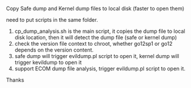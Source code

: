 Copy Safe dump and Kernel dump files to local disk (faster to open them)

need to put scripts in the same folder. 

1. cp_dump_analysis.sh is the main script, it copies the dump file to local disk location, then it will detect the dump file (safe or kernel dump)
2. check the version file context to chroot, whether go12sp1 or go12 depends on the version content. 
3. safe dump will trigger evildump.pl script to open it, kernel dump will trigger kevildump to open it
4. support ECOM dump file analysis, trigger evildump.pl script to open it. 


Thanks
